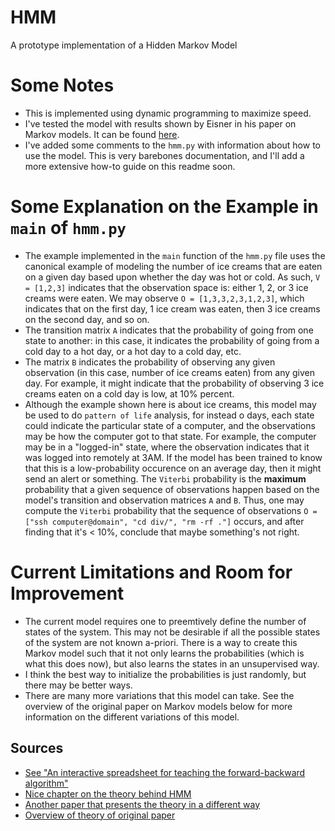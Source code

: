 # HMM
A prototype implementation of a Hidden Markov Model

# Some Notes
- This is implemented using dynamic programming to maximize speed.
- I've tested the model with results shown by Eisner in his paper on Markov models. It can be found [here](https://cs.jhu.edu/~jason/papers/).
- I've added some comments to the `hmm.py` with information about how to use the model. This is very barebones documentation, and I'll add a more extensive how-to guide on this readme soon. 
# Some Explanation on the Example in `main` of `hmm.py`
- The example implemented in the `main` function of the `hmm.py` file uses the canonical example of modeling the number of ice creams that are eaten on a given day based upon whether the day was hot or cold. As such, `V = [1,2,3]` indicates that the observation space is: either 1, 2, or 3 ice creams were eaten. We may observe `O = [1,3,3,2,3,1,2,3]`, which indicates that on the first day, 1 ice cream was eaten, then 3 ice creams on the second day, and so on. 
- The transition matrix `A` indicates that the probability of going from one state to another: in this case, it indicates the probability of going from a cold day to a hot day, or a hot day to a cold day, etc. 
- The matrix `B` indicates the probability of observing any given observation (in this case, number of ice creams eaten) from any given day. For example, it might indicate that the probability of observing 3 ice creams eaten on a cold day is low, at 10% percent.
- Although the example shown here is about ice creams, this model may be used to do `pattern of life` analysis, for instead o days, each state could indicate the particular state of a computer, and the observations may be how the computer got to that state. For example, the computer may be in a "logged-in" state, where the observation indicates that it was logged into remotely at 3AM. If the model has been trained to know that this is a low-probability occurence on an average day, then it might send an alert or something. The `Viterbi` probability is the **maximum** probability that a given sequence of observations happen based on the model's transition and observation matrices `A` and `B`. Thus, one may compute the `Viterbi` probability that the sequence of observations `O = ["ssh computer@domain", "cd div/", "rm -rf ."]` occurs, and after finding that it's < 10%, conclude that maybe something's not right. 

# Current Limitations and Room for Improvement
- The current model requires one to preemtively define the number of states of the system. This may not be desirable if all the possible states of the system are not known a-priori. There is a way to create this Markov model such that it not only learns the probabilities (which is what this does now), but also learns the states in an unsupervised way. 
-  I think the best way to initialize the probabilities is just randomly, but there may be better ways. 
- There are many more variations that this model can take. See the overview of the original paper on Markov models below for more information on the different variations of this model. 

## Sources
- [See "An interactive spreadsheet for teaching the forward-backward algorithm"](https://cs.jhu.edu/~jason/papers/eisner.tnlp02.pdf)
- [Nice chapter on the theory behind HMM](https://cs.jhu.edu/~jason/papers/jurafsky+martin.slp3draft.ch9.pdf)
- [Another paper that presents the theory in a different way](http://cs229.stanford.edu/section/cs229-hmm.pdf)
- [Overview of theory of original paper](https://www.cs.cmu.edu/~cga/behavior/rabiner1.pdf)
